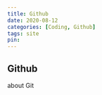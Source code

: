 ```yaml
---
title: Github
date: 2020-08-12
categories: [Coding, Github]
tags: site
pin:
---
```



## Github

about Git
